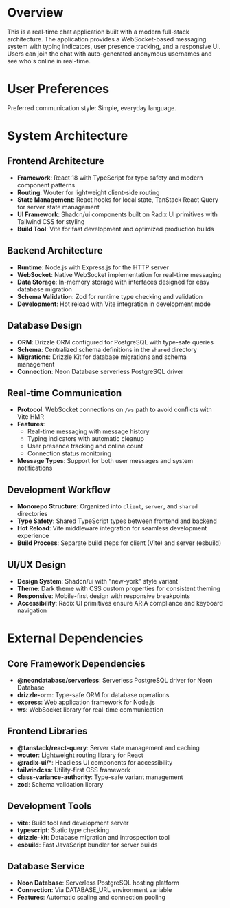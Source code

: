 # Overview

This is a real-time chat application built with a modern full-stack architecture. The application provides a WebSocket-based messaging system with typing indicators, user presence tracking, and a responsive UI. Users can join the chat with auto-generated anonymous usernames and see who's online in real-time.

# User Preferences

Preferred communication style: Simple, everyday language.

# System Architecture

## Frontend Architecture
- **Framework**: React 18 with TypeScript for type safety and modern component patterns
- **Routing**: Wouter for lightweight client-side routing
- **State Management**: React hooks for local state, TanStack React Query for server state management
- **UI Framework**: Shadcn/ui components built on Radix UI primitives with Tailwind CSS for styling
- **Build Tool**: Vite for fast development and optimized production builds

## Backend Architecture
- **Runtime**: Node.js with Express.js for the HTTP server
- **WebSocket**: Native WebSocket implementation for real-time messaging
- **Data Storage**: In-memory storage with interfaces designed for easy database migration
- **Schema Validation**: Zod for runtime type checking and validation
- **Development**: Hot reload with Vite integration in development mode

## Database Design
- **ORM**: Drizzle ORM configured for PostgreSQL with type-safe queries
- **Schema**: Centralized schema definitions in the `shared` directory
- **Migrations**: Drizzle Kit for database migrations and schema management
- **Connection**: Neon Database serverless PostgreSQL driver

## Real-time Communication
- **Protocol**: WebSocket connections on `/ws` path to avoid conflicts with Vite HMR
- **Features**: 
  - Real-time messaging with message history
  - Typing indicators with automatic cleanup
  - User presence tracking and online count
  - Connection status monitoring
- **Message Types**: Support for both user messages and system notifications

## Development Workflow
- **Monorepo Structure**: Organized into `client`, `server`, and `shared` directories
- **Type Safety**: Shared TypeScript types between frontend and backend
- **Hot Reload**: Vite middleware integration for seamless development experience
- **Build Process**: Separate build steps for client (Vite) and server (esbuild)

## UI/UX Design
- **Design System**: Shadcn/ui with "new-york" style variant
- **Theme**: Dark theme with CSS custom properties for consistent theming
- **Responsive**: Mobile-first design with responsive breakpoints
- **Accessibility**: Radix UI primitives ensure ARIA compliance and keyboard navigation

# External Dependencies

## Core Framework Dependencies
- **@neondatabase/serverless**: Serverless PostgreSQL driver for Neon Database
- **drizzle-orm**: Type-safe ORM for database operations
- **express**: Web application framework for Node.js
- **ws**: WebSocket library for real-time communication

## Frontend Libraries
- **@tanstack/react-query**: Server state management and caching
- **wouter**: Lightweight routing library for React
- **@radix-ui/***: Headless UI components for accessibility
- **tailwindcss**: Utility-first CSS framework
- **class-variance-authority**: Type-safe variant management
- **zod**: Schema validation library

## Development Tools
- **vite**: Build tool and development server
- **typescript**: Static type checking
- **drizzle-kit**: Database migration and introspection tool
- **esbuild**: Fast JavaScript bundler for server builds

## Database Service
- **Neon Database**: Serverless PostgreSQL hosting platform
- **Connection**: Via DATABASE_URL environment variable
- **Features**: Automatic scaling and connection pooling